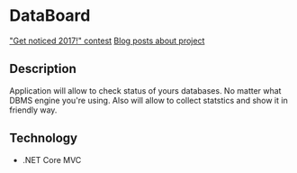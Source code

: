 # DataBoard
["Get noticed 2017!" contest](http://dajsiepoznac.pl/)
[Blog posts about project](https://blog.pospieszynski.net/)

## Description
Application will allow to check status of yours databases. No matter what DBMS engine you're using.
Also will allow to collect statstics and show it in friendly way.

## Technology
* .NET Core MVC
